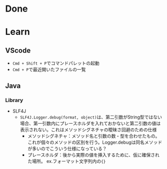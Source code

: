 # Done

# Learn
## VScode
- `Cmd + Shift + P`でコマンドパレットの起動
- `Cmd + P`で最近開いたファイルの一覧
## Java
### Library
- SLF4J
  - `SLF4J.Logger.debug(format, object)`は、第二引数がString型ではない場合、第一引数内にプレースホルダを入れておかないと第二引数の値は表示されない。これはメソッドシグネチャの曖昧さ回避のための仕様  
    - メソッドシグネチャ：メソッド名と引数の数・型を合わせたもの。これが個々のメソッドの区別を行う。Logger.debugは同名メソッドが多いのでこういう仕様になっている？
    - プレースホルダ：後から実際の値を挿入するために、仮に確保された場所。 ex.フォーマット文字列内の`{}`
